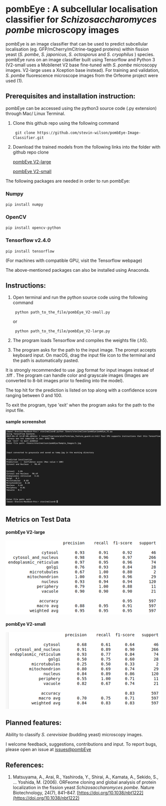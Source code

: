 # pombEye : A subcellular localisation classifier for *Schizosaccharomyces pombe* microscopy images

pombEye is an image classifier that can be used to predict subcellular localisation (eg. GFP/mCherry/mCitrine-tagged proteins) within fission yeast (*S. pombe*, *S. japonicus*, *S. octosporus* and *S. cryophilus* ) species. pombEye runs on an image classifier built using Tensorflow and Python 3 (V2-small uses a Mobilenet V2 base fine-tuned with *S. pombe* microscopy images. V2-large uses a Xception base instead). For training and validation, *S. pombe* fluorescence microscope images from the Orfeome project were used (1).

## Prerequisites and installation instruction:

pombEye can be accessed using the python3 source code (.py extension) through Mac/ Linux Terminal.

1. Clone this github repo using the following command

        git clone https://github.com/stevin-wilson/pombEye-Image-Classifier.git

2. Download the trained models from the following links into the folder with github repo clone

    [pombEye V2-large](https://drive.google.com/file/d/1SB6clrB46lsUR5UgjvMTXQmjg4w43Y3k/view?usp=sharing)

    [pombEye V2-small](https://drive.google.com/file/d/1PiJlrQPXWsPGwlY_v17c9KnBjsxXx6wK/view?usp=sharing)


The following packages are needed in order to run pombEye:


### Numpy

    pip install numpy


### OpenCV

    pip install opencv-python


### Tensorflow v2.4.0

    pip install tensorflow 

(For machines with compatible GPU, visit the Tensorflow webpage)


The above-mentioned packages can also be installed using Anaconda.

## Instructions:

1. Open terminal and run the python source code using the following command

        python path_to_the_file/pombEye_V2-small.py

    or

        python path_to_the_file/pombEye_V2-large.py

2. The program loads Tensorflow and compiles the weights file (.h5).

3. The program asks for the path to the input image. The prompt accepts keyboard input. On macOS, drag the input file icon to the terminal and the path is automatically pasted.

It is strongly recommended to use .jpg format for input images instead of .tiff . The program can handle color and grayscale images (Images are converted to 8-bit images prior to feeding into the model).

The top hit for the prediction is listed on top along with a confidence score ranging between 0 and 100.

To exit the program, type 'exit' when the program asks for the path to the input file.

#### sample screenshot

![example use](Sample_Images/sample_usage.png)


## Metrics on Test Data

#### pombEye V2-large

![metrics for pombEye V2-large](metrics_images/pombEye_V2-large_metrics_on_test_data.png)

#### pombEye V2-small

![metrics for pombEye V2-small](metrics_images/pombEye_V2-small_metrics_on_test_data.png)


## Planned features:

Ability to classify *S. cerevisiae* (budding yeast) microscopy images.


I welcome feedback, suggestions, contributions and input. To report bugs, please open an issue at [issues@pombEye](https://github.com/stevin-wilson/pombEye-Image-Classifier/issues)


## References:
1.  Matsuyama, A., Arai, R., Yashiroda, Y., Shirai, A., Kamata, A., Sekido, S., … Yoshida, M. (2006). ORFeome cloning and global analysis of protein localization in the fission yeast *Schizosaccharomyces pombe*. Nature Biotechnology, 24(7), 841–847. [https://doi.org/10.1038/nbt1222](https://doi.org/10.1038/nbt1222)
